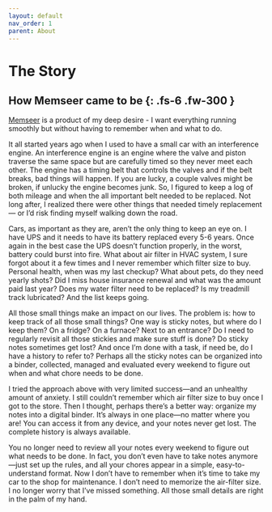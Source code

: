 ```yaml
---
layout: default
nav_order: 1
parent: About
---
```


# The Story

How Memseer came to be
{: .fs-6 .fw-300 }
---

[Memseer](https://memseer.com) is a product of my deep desire - I want everything running smoothly but without having to remember when and what to do.

It all started years ago when I used to have a small car with an interference engine. An interference engine is an engine where the valve and piston
traverse the same space but are carefully timed so they never meet each other. The engine has a timing belt that controls the valves and if the belt breaks, 
bad things will happen. If you are lucky, a couple valves might be broken, if unlucky the engine becomes junk. So, I figured to keep a log of both mileage and 
when the all important belt needed to be replaced. Not long after, I realized there were other things that needed timely replacement — or I’d risk finding myself 
walking down the road.

Cars, as important as they are, aren’t the only thing to keep an eye on. I have UPS and it needs to have its battery replaced every 5-6 years. Once again in the best
case the UPS doesn’t function properly, in the worst, battery could burst into fire. What about air filter in HVAC system, I sure forgot about it a few times and I never 
remember which filter size to buy. Personal health, when was my last checkup? What about pets, do they need yearly shots? Did I miss house insurance renewal and what was 
the amount paid last year? Does my water filter need to be replaced? Is my treadmill track lubricated? And the list keeps going.

All those small things make an impact on our lives. The problem is: how to keep track of all those small things? One way is sticky notes, but where do I keep them? On a fridge? 
On a furnace? Next to an entrance? Do I need to regularly revisit all those stickies and make sure stuff is done? Do sticky notes sometimes get lost? And once I’m done with a 
task, if need be, do I have a history to refer to? Perhaps all the sticky notes can be organized into a binder, collected, managed and evaluated every weekend to figure out 
when and what chore needs to be done.

I tried the approach above with very limited success—and an unhealthy amount of anxiety. I still couldn’t remember which air filter size to buy once I got to the store. 
Then I thought, perhaps there’s a better way: organize my notes into a digital binder. It’s always in one place—no matter where you are! You can access it from any device, 
and your notes never get lost. The complete history is always available.

You no longer need to review all your notes every weekend to figure out what needs to be done. In fact, you don’t even have to take notes anymore—just set up the rules, 
and all your chores appear in a simple, easy-to-understand format. Now I don’t have to remember when it’s time to take my car to the shop for maintenance. I don’t need to 
memorize the air-filter size. I no longer worry that I’ve missed something. All those small details are right in the palm of my hand.